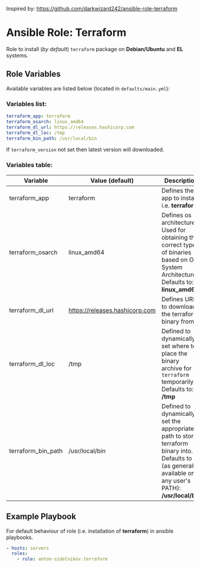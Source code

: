 Inspired by: https://github.com/darkwizard242/ansible-role-terraform

# Ansible Role: Terraform

Role to install (_by default_) `terraform` package on **Debian/Ubuntu** and **EL** systems.
## Role Variables

Available variables are listed below (located in `defaults/main.yml`):

### Variables list:

```yaml
terraform_app: terraform
terraform_osarch: linux_amd64
terraform_dl_url: https://releases.hashicorp.com
terraform_dl_loc: /tmp
terraform_bin_path: /usr/local/bin
```
If `terraform_version` not set then latest version will downloaded.

### Variables table:

Variable           | Value (default)                  | Description
------------------ | -------------------------------- | -----------------------------------------------------------------------------------------------------------------------------------------------------------
terraform_app      | terraform                        | Defines the app to install i.e. **terraform**
terraform_osarch   | linux_amd64                      | Defines os architecture. Used for obtaining the correct type of binaries based on OS System Architecture. Defaults to: **linux_amd64**
terraform_dl_url   | <https://releases.hashicorp.com> | Defines URL to download the terraform binary from.
terraform_dl_loc   | /tmp                             | Defined to dynamically set where to place the binary archive for `terraform` temporarily. Defaults to: **/tmp**
terraform_bin_path | /usr/local/bin                   | Defined to dynamically set the appropriate path to store terraform binary into. Defaults to (as generally available on any user's PATH): **/usr/local/bin**
 
## Example Playbook

For default behaviour of role (i.e. installation of **terraform**) in ansible playbooks.

```yaml
- hosts: servers
  roles:
    - role: anton-sidelnikov.terraform
```